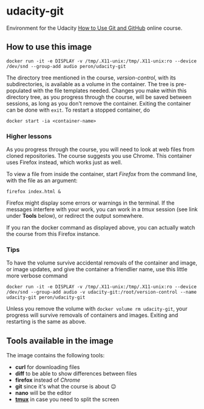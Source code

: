 # udacity-git
Environment for the Udacity 
[How to Use Git and GitHub](https://www.udacity.com/course/how-to-use-git-and-github--ud775) online course.

## How to use this image
```
docker run -it -e DISPLAY -v /tmp/.X11-unix:/tmp/.X11-unix:ro --device /dev/snd --group-add audio peron/udacity-git
```
The directory tree mentioned in the course, _version-control_, with its subdirectories, 
is available as a volume in the container. 
The tree is pre-populated with the file templates needed.
Changes you make within this directory tree, as you progress through the course, 
will be saved between sessions, as long as you don't remove the container.
Exiting the container can be done with `exit`. To restart a stopped container, do
```
docker start -ia <container-name>
```

### Higher lessons
As you progress through the course, you will need to look at web files
from cloned repositories. The course suggests you use Chrome. This container
uses Firefox instead, which works just as well.

To view a file from inside the container, start _Firefox_ from the command
line, with the file as an argument:
```
firefox index.html &
```
Firefox might display some errors or warnings in the terminal. If the messages interfere
with your work, you can work in a _tmux_ session (see link under **Tools** below),
or redirect the output somewhere.

If you ran the docker command as displayed above,
you can actually watch the course from this Firefox instance.

### Tips
To have the volume survive accidental removals of the container and image,
or image updates, and give the container a friendlier name,
use this little more verbose command
```
docker run -it -e DISPLAY -v /tmp/.X11-unix:/tmp/.X11-unix:ro --device /dev/snd --group-add audio -v udacity-git:/root/version-control --name udacity-git peron/udacity-git
```
Unless you remove the volume with `docker volume rm udacity-git`, 
your progress will survive removals of containers and images.
Exiting and restarting is the same as above.

## Tools available in the image
The image contains the following tools:
* **curl** for downloading files
* **diff** to be able to show differences between files
* **firefox** instead of _Chrome_
* **git** since it's what the course is about :wink:
* **nano** will be the editor
* **[tmux](http://tmux.github.io)** in case you need to split the screen
